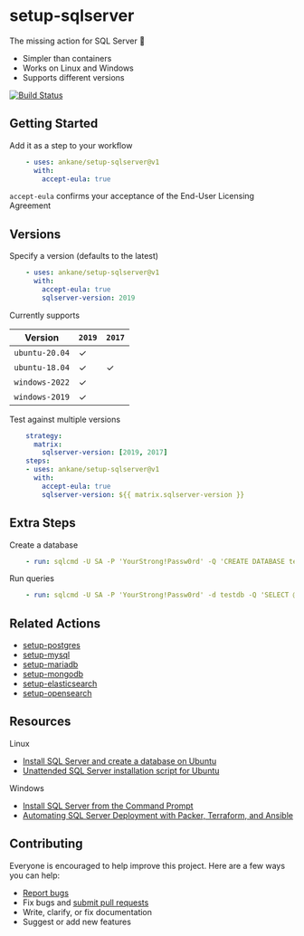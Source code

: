 # setup-sqlserver

The missing action for SQL Server :tada:

- Simpler than containers
- Works on Linux and Windows
- Supports different versions

[![Build Status](https://github.com/ankane/setup-sqlserver/workflows/build/badge.svg?branch=v1)](https://github.com/ankane/setup-sqlserver/actions)

## Getting Started

Add it as a step to your workflow

```yml
    - uses: ankane/setup-sqlserver@v1
      with:
        accept-eula: true
```

`accept-eula` confirms your acceptance of the End-User Licensing Agreement

## Versions

Specify a version (defaults to the latest)

```yml
    - uses: ankane/setup-sqlserver@v1
      with:
        accept-eula: true
        sqlserver-version: 2019
```

Currently supports

Version | `2019` | `2017`
--- | --- | ---
`ubuntu-20.04` | ✓ |
`ubuntu-18.04` | ✓ | ✓
`windows-2022` | ✓ |
`windows-2019` | ✓ |

Test against multiple versions

```yml
    strategy:
      matrix:
        sqlserver-version: [2019, 2017]
    steps:
    - uses: ankane/setup-sqlserver@v1
      with:
        accept-eula: true
        sqlserver-version: ${{ matrix.sqlserver-version }}
```

## Extra Steps

Create a database

```yml
    - run: sqlcmd -U SA -P 'YourStrong!Passw0rd' -Q 'CREATE DATABASE testdb'
```

Run queries

```yml
    - run: sqlcmd -U SA -P 'YourStrong!Passw0rd' -d testdb -Q 'SELECT @@VERSION'
```

## Related Actions

- [setup-postgres](https://github.com/ankane/setup-postgres)
- [setup-mysql](https://github.com/ankane/setup-mysql)
- [setup-mariadb](https://github.com/ankane/setup-mariadb)
- [setup-mongodb](https://github.com/ankane/setup-mongodb)
- [setup-elasticsearch](https://github.com/ankane/setup-elasticsearch)
- [setup-opensearch](https://github.com/ankane/setup-opensearch)

## Resources

Linux

- [Install SQL Server and create a database on Ubuntu](https://docs.microsoft.com/en-us/sql/linux/quickstart-install-connect-ubuntu)
- [Unattended SQL Server installation script for Ubuntu](https://docs.microsoft.com/en-us/sql/linux/sample-unattended-install-ubuntu)

Windows

- [Install SQL Server from the Command Prompt](https://docs.microsoft.com/en-us/sql/database-engine/install-windows/install-sql-server-from-the-command-prompt)
- [Automating SQL Server Deployment with Packer, Terraform, and Ansible](https://eqxtech.com/engineering/automating-sql-server-deployment-with-packer-terraform-and-ansible/)

## Contributing

Everyone is encouraged to help improve this project. Here are a few ways you can help:

- [Report bugs](https://github.com/ankane/setup-sqlserver/issues)
- Fix bugs and [submit pull requests](https://github.com/ankane/setup-sqlserver/pulls)
- Write, clarify, or fix documentation
- Suggest or add new features
